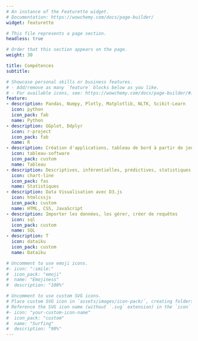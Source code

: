 ```yaml
---
# An instance of the Featurette widget.
# Documentation: https://wowchemy.com/docs/page-builder/
widget: featurette

# This file represents a page section.
headless: true

# Order that this section appears on the page.
weight: 30

title: Compétences
subtitle:

# Showcase personal skills or business features.
# - Add/remove as many `feature` blocks below as you like.
# - For available icons, see: https://wowchemy.com/docs/page-builder/#icons
feature:
- description: Pandas, Numpy, Plotly, Matplotlib, NLTK, Scikit-Learn
  icon: python
  icon_pack: fab
  name: Python
- description: GGplot, Ddplyr
  icon: r-project
  icon_pack: fab
  name: R
- description: Création d'applications, tableau de bord à partir de jeu de données
  icon: tableau-software
  icon_pack: custom
  name: Tableau
- description: Descriptives, inférentielles, prédictives, statistiques appliquées
  icon: chart-line
  icon_pack: fas
  name: Statistiques
- description: Data Visualisation avec D3.js
  icon: htmlcssjs
  icon_pack: custom
  name: HTML, CSS, JavaScript
- description: Importer les données, les gérer, créer de requêtes 
  icon: sql
  icon_pack: custom
  name: SQL
- description: T
  icon: dataiku
  icon_pack: custom
  name: Dataiku

# Uncomment to use emoji icons.
#- icon: ":smile:"
#  icon_pack: "emoji"
#  name: "Emojiness"
#  description: "100%"  

# Uncomment to use custom SVG icons.
# Place custom SVG icon in `assets/images/icon-pack/`, creating folders if necessary.
# Reference the SVG icon name (without `.svg` extension) in the `icon` field.
#- icon: "your-custom-icon-name"
#  icon_pack: "custom"
#  name: "Surfing"
#  description: "90%"
---
```

